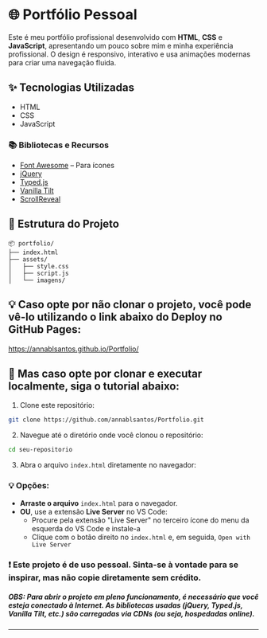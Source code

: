 # 🌐 Portfólio Pessoal

Este é meu portfólio profissional desenvolvido com **HTML**, **CSS** e **JavaScript**, apresentando um pouco sobre mim e minha experiência profissional. O design é responsivo, interativo e usa animações modernas para criar uma navegação fluida.

## ✨ Tecnologias Utilizadas

- HTML
- CSS
- JavaScript

### 📚 Bibliotecas e Recursos

- [Font Awesome](https://fontawesome.com) – Para ícones
- [jQuery](https://cdnjs.com/libraries/jquery)
- [Typed.js](https://cdnjs.com/libraries/typed.js)
- [Vanilla Tilt](https://cdnjs.com/libraries/vanilla-tilt)
- [ScrollReveal](https://cdnjs.com/libraries/scrollReveal.js/2.0.0)

## 📁 Estrutura do Projeto

```
📦 portfolio/
├── index.html
├── assets/
│   ├── style.css
│   ├── script.js
│   └── imagens/
```

## 💡 Caso opte por não clonar o projeto, você pode vê-lo utilizando o link abaixo do Deploy no GitHub Pages: 

https://annablsantos.github.io/Portfolio/

## 🚀 Mas caso opte por clonar e executar localmente, siga o tutorial abaixo:

1. Clone este repositório:

```bash
git clone https://github.com/annablsantos/Portfolio.git
```

2. Navegue até o diretório onde você clonou o repositório:

```bash
cd seu-repositorio
```

3. Abra o arquivo `index.html` diretamente no navegador:

### 💡 Opções:
- **Arraste o arquivo** `index.html` para o navegador.
- **OU**, use a extensão **Live Server** no VS Code:
  - Procure pela extensão "Live Server" no terceiro ícone do menu da esquerda do VS Code e instale-a
  - Clique com o botão direito no `index.html` e, em seguida, `Open with Live Server`

### ❗ Este projeto é de uso pessoal. Sinta-se à vontade para se inspirar, mas não copie diretamente sem crédito.

##### OBS: Para abrir o projeto em pleno funcionamento, é necessário que você esteja conectado à Internet. As bibliotecas usadas (jQuery, Typed.js, Vanilla Tilt, etc.) são carregadas via CDNs (ou seja, hospedadas online).

---

